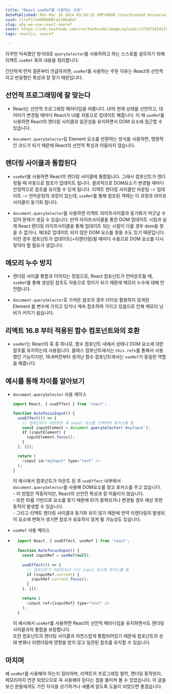 ```yaml
---
title: "React useRef를 사용하는 이유"
datePublished: Mon Mar 18 2024 03:58:32 GMT+0000 (Coordinated Universal Time)
cuid: cltwf1fz4000008la2i0ba0a7
slug: why-we-use-react-useref
cover: https://cdn.hashnode.com/res/hashnode/image/upload/v1710734241797/a40000fc-404a-453b-aa4f-ece29d0bddd8.png
tags: reactjs, useref

---
```


자꾸만 익숙했던 방식대로 `querySelector`를 사용하려고 하는 스스로를 설득하기 위해 리액트 `useRef` 훅의 내용을 정리합니다.

간단하게 먼저 결론부터 언급하자면, `useRef`를 사용하는 주된 이유는 React의 선언적이고 반응형인 특성과 잘 맞기 때문입니다.

## 선언적 프로그래밍에 잘 맞는다

* React는 선언적 프로그래밍 패러다임을 따릅니다. UI의 현재 상태를 선언하고, 데이터가 변경될 때마다 React가 UI를 자동으로 업데이트 해줍니다. 이 때 `useRef`를 사용하면 React의 랜더링 사이클과 일관성을 유지하면서 DOM 요소에 접근할 수 있습니다.
    
* `document.querySelector`등 Element 요소를 반환하는 방식을 사용하면, 명령적인 코드가 되기 때문에 React의 선언적 특성과 어울리지 않습니다.
    

## 렌더링 사이클과 통합된다

* `useRef`를 사용하면 React의 렌더링 사이클에 통합됩니다. 그래서 컴포넌트가 렌더링될 때 자동으로 참조가 업데이트 됩니다. 결과적으로 DOM요소가 변경될 때마다 안정적으로 참조를 유지할 수 있게 됩니다. 리액트 렌더링 사이클인 마운팅 -&gt; 업데이트 -&gt; 언마운팅의 과정이 있는데, `useRef`를 통해 참조된 객체는 이 과정과 라이프 사이클이 동기화 됩니다.
    
* `document.querySelector`를 사용하면 리액트 라이프사이클과 동기화가 어긋날 수 있어 문제가 생길 수 있습니다. 만약 라이프사이클을 통한 DOM 업데이트 시점과 실제 React 렌더링 라이프사이클을 통해 업데이트 되는 시점이 다를 경우 dom을 찾을 수 없거나, 제대로 업데이트 되지 않은 DOM 요소를 찾을 수도 있기 때문입니다. 이런 경우 컴포넌트가 업데이트(=리렌더링)될 때마다 수동으로 DOM 요소를 다시 찾아야 할 필요가 생깁니다.
    

## 메모리 누수 방지

* 렌더링 사이클 통합과 이어지는 장점으로, React 컴포넌트가 언마운트될 때, `useRef`를 통해 생성된 참조도 자동으로 정리가 되기 때문에 메모리 누수에 대해 안전합니다.
    
* `document.querySelector`로 가져온 참조의 경우 더이상 활용하지 않게된 Element 를 변수에 가지고 있거나 계속 참조하여 가지고 있음으로 인해 메모리 낭비가 커지기 쉽습니다.
    

## 리액트 16.8 부터 적용된 함수 컴포넌트와의 호환

* `useRef`는 React의 훅 중 하나로, 함수 컴포넌트 내에서 상태나 DOM 요소에 대한 참조를 유지하는데 사용됩니다. 클래스 컴포넌트에서는 `this.refs`를 통해서 사용했던 기능이지만, 16.8버전부터 생겨난 함수 컴포넌트에서는 `useRef`가 동일한 역할을 해줍니다.
    

## 예시를 통해 차이를 알아보기

* `document.querySelector` 사용 케이스
    
    ```javascript
    import React, { useEffect } from 'react';
    
    function AutofocusInput() {
      useEffect(() => {
        // 컴포넌트가 마운트된 후 input 요소를 선택하여 포커스를 줌
        const inputElement = document.querySelector('#myInput');
        if (inputElement) {
          inputElement.focus();
        }
      }, []);
    
      return (
        <input id="myInput" type="text" />
      );
    }
    ```
    
    이 예시에서 컴포넌트가 마운트 된 후 `useEffect` 내부에서 `document.querySelector`를 사용해 DOM요소를 찾고 포커스를 주고 있습니다.  
    \- 이 방법은 작동하지만, React의 선언전 특성과 잘 어울리지 않습니다.  
    \- 또한 ID를 기반으로 요소를 찾기 때문에 ID가 중복되거나 변경될 경우 예상 못한 동작이 발생할 수 있습니다.  
    \- 그리고 리액트 렌더링 사이클과 동기화 되지 않기 때문에 만약 리렌더링이 발생되어 요소에 변화가 생기면 참조가 유효하지 않게 될 가능성도 있습니다.
    
* `useRef` 사용 케이스
    
* ```javascript
    import React, { useEffect, useRef } from 'react';
    
    function AutofocusInput() {
      const inputRef = useRef(null);
    
      useEffect(() => {
        // 컴포넌트가 마운트되고 나서 input 요소에 포커스를 줌
        if (inputRef.current) {
          inputRef.current.focus();
        }
      }, []);
    
      return (
        <input ref={inputRef} type="text" />
      );
    }
    ```
    
    이 예시에서 `useRef`를 사용하면 React의 선언적 패러다임을 유지하면서도 렌더링 사이클과의 통합을 보장합니다.  
    또한 컴포넌트의 렌더링 사이클과 자연스럽게 통합되어있기 때문에 컴포넌트의 상태 변화나 리렌더링에 영향을 받지 않고 일관된 참조를 유지할 수 있습니다.
    

## 마치며

왜 `useRef`를 사용해야 하는지 정리하며, 리액트의 프로그래밍 철학, 랜더링 동작원리, 메모리까지 연관 되었으므로 꼭 사용해야 된다는 점을 돌이켜 볼 수 있었습니다. 이 글을 보신 분들에게도 가진 지식을 상기하거나 새롭게 알도록 도움이 되었으면 좋겠습니다.